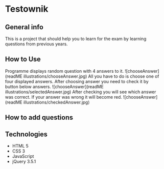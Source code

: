 # Testownik
## General info
This is a project that should help you to learn for the exam by learning questions from previous years.



## How to Use
Programme displays random question with 4 answers to it.
![chooseAnswer](readME illustrations/chooseAnswer.jpg)
All you have to do is choose one of four displayed answers. After choosing answer you need to check it by button below answers.
![chooseAnswer](readME illustrations/selectedAnswer.jpg)
After checking you will see which answer was correct. If your answer was wrong it will become red.
![chooseAnswer](readME illustrations/checkedAnswer.jpg)

## How to add questions

## Technologies
* HTML 5
* CSS 3
* JavaScript 
* jQuery 3.5.1

